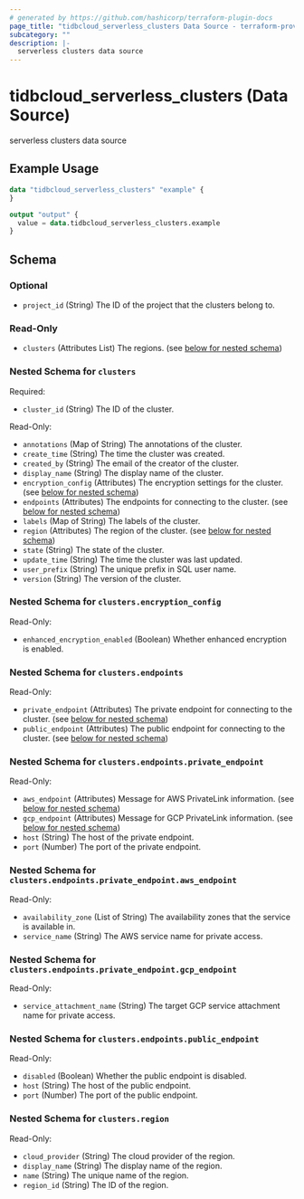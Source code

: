 ```yaml
---
# generated by https://github.com/hashicorp/terraform-plugin-docs
page_title: "tidbcloud_serverless_clusters Data Source - terraform-provider-tidbcloud"
subcategory: ""
description: |-
  serverless clusters data source
---
```


# tidbcloud_serverless_clusters (Data Source)

serverless clusters data source

## Example Usage

```terraform
data "tidbcloud_serverless_clusters" "example" {
}

output "output" {
  value = data.tidbcloud_serverless_clusters.example
}
```

<!-- schema generated by tfplugindocs -->
## Schema

### Optional

- `project_id` (String) The ID of the project that the clusters belong to.

### Read-Only

- `clusters` (Attributes List) The regions. (see [below for nested schema](#nestedatt--clusters))

<a id="nestedatt--clusters"></a>
### Nested Schema for `clusters`

Required:

- `cluster_id` (String) The ID of the cluster.

Read-Only:

- `annotations` (Map of String) The annotations of the cluster.
- `create_time` (String) The time the cluster was created.
- `created_by` (String) The email of the creator of the cluster.
- `display_name` (String) The display name of the cluster.
- `encryption_config` (Attributes) The encryption settings for the cluster. (see [below for nested schema](#nestedatt--clusters--encryption_config))
- `endpoints` (Attributes) The endpoints for connecting to the cluster. (see [below for nested schema](#nestedatt--clusters--endpoints))
- `labels` (Map of String) The labels of the cluster.
- `region` (Attributes) The region of the cluster. (see [below for nested schema](#nestedatt--clusters--region))
- `state` (String) The state of the cluster.
- `update_time` (String) The time the cluster was last updated.
- `user_prefix` (String) The unique prefix in SQL user name.
- `version` (String) The version of the cluster.

<a id="nestedatt--clusters--encryption_config"></a>
### Nested Schema for `clusters.encryption_config`

Read-Only:

- `enhanced_encryption_enabled` (Boolean) Whether enhanced encryption is enabled.


<a id="nestedatt--clusters--endpoints"></a>
### Nested Schema for `clusters.endpoints`

Read-Only:

- `private_endpoint` (Attributes) The private endpoint for connecting to the cluster. (see [below for nested schema](#nestedatt--clusters--endpoints--private_endpoint))
- `public_endpoint` (Attributes) The public endpoint for connecting to the cluster. (see [below for nested schema](#nestedatt--clusters--endpoints--public_endpoint))

<a id="nestedatt--clusters--endpoints--private_endpoint"></a>
### Nested Schema for `clusters.endpoints.private_endpoint`

Read-Only:

- `aws_endpoint` (Attributes) Message for AWS PrivateLink information. (see [below for nested schema](#nestedatt--clusters--endpoints--private_endpoint--aws_endpoint))
- `gcp_endpoint` (Attributes) Message for GCP PrivateLink information. (see [below for nested schema](#nestedatt--clusters--endpoints--private_endpoint--gcp_endpoint))
- `host` (String) The host of the private endpoint.
- `port` (Number) The port of the private endpoint.

<a id="nestedatt--clusters--endpoints--private_endpoint--aws_endpoint"></a>
### Nested Schema for `clusters.endpoints.private_endpoint.aws_endpoint`

Read-Only:

- `availability_zone` (List of String) The availability zones that the service is available in.
- `service_name` (String) The AWS service name for private access.


<a id="nestedatt--clusters--endpoints--private_endpoint--gcp_endpoint"></a>
### Nested Schema for `clusters.endpoints.private_endpoint.gcp_endpoint`

Read-Only:

- `service_attachment_name` (String) The target GCP service attachment name for private access.



<a id="nestedatt--clusters--endpoints--public_endpoint"></a>
### Nested Schema for `clusters.endpoints.public_endpoint`

Read-Only:

- `disabled` (Boolean) Whether the public endpoint is disabled.
- `host` (String) The host of the public endpoint.
- `port` (Number) The port of the public endpoint.



<a id="nestedatt--clusters--region"></a>
### Nested Schema for `clusters.region`

Read-Only:

- `cloud_provider` (String) The cloud provider of the region.
- `display_name` (String) The display name of the region.
- `name` (String) The unique name of the region.
- `region_id` (String) The ID of the region.

